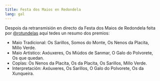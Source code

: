 ```yaml
---
title: Festa dos Maios en Redondela
lang: gal
---
```


Despois da retransmisión en directo da Festa dos Maios de Redondela feita por [@rotundelas](https://twitter.com/rotundelas) aquí tedes un resumo dos premios:

* Maio Tradicional: Os Sarillos, Somos do Monte, Os Nenos da Placita, Millo Verde.
* Maio Artístico: Axóuxeres, Os Miúdos de Sanmar, O Galo do Polvorete, Os que quedan.
* Coplas: Os Nenos da Placita, Os da Placita, Os Sarillos, Millo Verde.
* Interpretación: Axóuxeres, Os Sarillos, O Galo do Polvorete, Os da Xunqueira.
